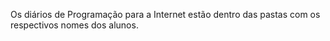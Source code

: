 Os diários de Programação para a Internet estão dentro das pastas com os respectivos nomes dos alunos.
